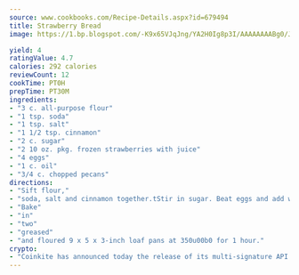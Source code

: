 ```yaml
---
source: www.cookbooks.com/Recipe-Details.aspx?id=679494
title: Strawberry Bread
image: https://1.bp.blogspot.com/-K9x65VJqJng/YA2H0Ig8p3I/AAAAAAAABg0/JRKr7ZzesxofwlGw6YudXad_aQn9BD52QCLcBGAsYHQ/s299/2.png

yield: 4
ratingValue: 4.7
calories: 292 calories
reviewCount: 12
cookTime: PT0H
prepTime: PT30M
ingredients:
- "3 c. all-purpose flour"
- "1 tsp. soda"
- "1 tsp. salt"
- "1 1/2 tsp. cinnamon"
- "2 c. sugar"
- "2 10 oz. pkg. frozen strawberries with juice"
- "4 eggs"
- "1 c. oil"
- "3/4 c. chopped pecans"
directions:
- "Sift flour,"
- "soda, salt and cinnamon together.tStir in sugar. Beat eggs and add with remaining ingredients, stirring just to mix well."
- "Bake"
- "in"
- "two"
- "greased"
- "and floured 9 x 5 x 3-inch loaf pans at 350u00b0 for 1 hour."
crypto:
- "Coinkite has announced today the release of its multi-signature API and Co-sign Pages, giving users the first Bitcoin platform of its kind to support M-of-15 signatures."
---
```

